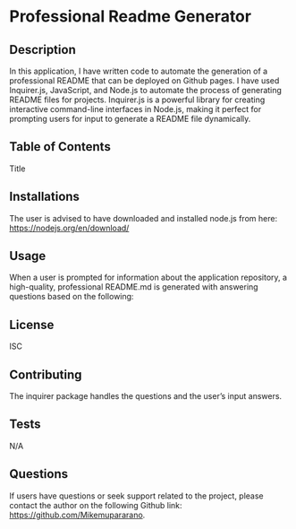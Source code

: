
# Professional Readme Generator

## Description
In this application, I have written code to automate the generation of a professional README that can be deployed on Github pages. I have used Inquirer.js, JavaScript, and Node.js to automate the process of generating README files for projects. Inquirer.js is a powerful library for creating interactive command-line interfaces in Node.js, making it perfect for prompting users for input to generate a README file dynamically.

## Table of Contents
Title

## Installations
The user is advised to have downloaded and installed node.js from here: https://nodejs.org/en/download/

## Usage
When a user is prompted for information about the application repository, a high-quality, professional README.md is generated with answering questions based on the following:

## License
ISC

## Contributing
The inquirer package handles the questions and the user’s input answers.

## Tests
N/A

## Questions
If users have questions or seek support related to the project, please contact the author on the following Github link: https://github.com/Mikemupararano. 
